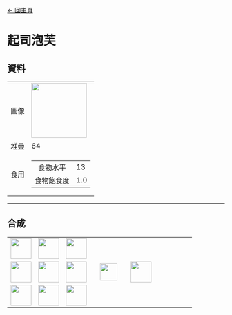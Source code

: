 [← 回主頁](../)
# 起司泡芙

## 資料
<table>
    <tr><td align="end">圖像</td><td><img src="https://i.imgur.com/vddFUpl.png" width="128"/></td></tr>
    <tr><td align="end">堆疊</td><td>64</td></tr>
    <tr>
        <td align="end">食用</td>
        <td>
            <table>
                <tr><td align="center">食物水平</td><td align="start">13</td></tr>
                <tr><td align="center">食物飽食度</td><td align="start">1.0</td></tr>
            </table>
        </td>
    </tr>
</table>

---

## 合成
<table>
    <tr><td><img src="https://i.imgur.com/wl43BjZ.png" width="48"/></td><td><img src="https://i.imgur.com/W9Dvsom.png" width="48"/></td><td><img src="https://i.imgur.com/wl43BjZ.png" width="48"/></td><td colspan="3"></td></tr>
    <tr><td><img src="https://i.imgur.com/K971eZe.png" width="48"/></td><td><img src="https://i.imgur.com/olzWTz3.png" width="48"/></td><td><img src="https://i.imgur.com/K971eZe.png" width="48"/></td><td width="70" align="center"><img src="https://i.imgur.com/VE0KqIE.png" width="40"/></td><td><img src="https://i.imgur.com/vddFUpl.png" width="48"/></td><td width="70"></td></tr>
    <tr><td><img src="https://i.imgur.com/wl43BjZ.png" width="48"/></td><td><img src="https://i.imgur.com/VxlENp3.png" width="48"/></td><td><img src="https://i.imgur.com/wl43BjZ.png" width="48"/></td><td colspan="3"></td></tr>
</table>